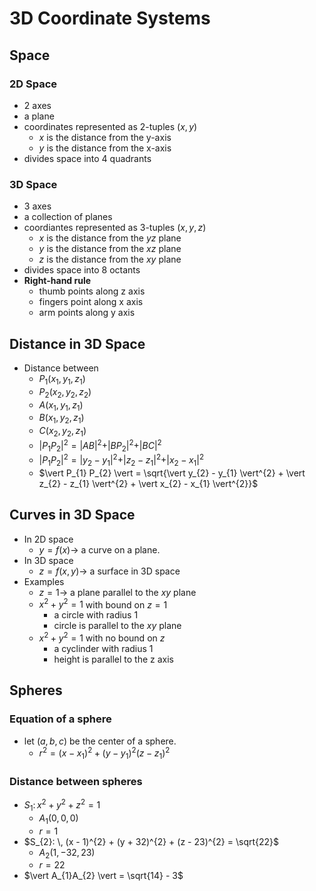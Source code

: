 # 3D Coordinate Systems
## Space

### 2D Space
- 2 axes
- a plane
- coordinates represented as 2-tuples $(x, y)$
	- $x$ is the distance from the y-axis
	- $y$ is the distance from the x-axis
- divides space into 4 quadrants

### 3D Space
- 3 axes
- a collection of planes
- coordiantes represented as 3-tuples $(x, y, z)$
	- $x$ is the distance from the $yz$ plane
	- $y$ is the distance from the $xz$ plane
	- $z$ is the distance from the $xy$ plane
- divides space into 8 octants
- **Right-hand rule**
	- thumb points along z axis
	- fingers point along x axis
	- arm points along y axis

## Distance in 3D Space
- Distance between
	- $P_{1}(x_{1}, y_{1}, z_{1})$
	- $P_{2}(x_{2}, y_{2}, z_{2})$
	- $A(x_{1}, y_{1}, z_{1})$
	- $B(x_{1}, y_{2}, z_{1})$
	- $C(x_{2}, y_{2}, z_{1})$
	- $\vert P_{1} P_{2} \vert^{2} = \vert AB \vert^{2} + \vert BP_{2} \vert^{2} + \vert BC \vert^{2}$
	- $\vert P_{1} P_{2} \vert^{2} = \vert y_{2} - y_{1} \vert^{2} + \vert z_{2} - z_{1} \vert^{2} + \vert x_{2} - x_{1} \vert^{2}$
	- $\vert P_{1} P_{2} \vert = \sqrt{\vert y_{2} - y_{1} \vert^{2} + \vert z_{2} - z_{1} \vert^{2} + \vert x_{2} - x_{1} \vert^{2}}$

## Curves in 3D Space
- In 2D space
	- $y = f(x) \to$ a curve on a plane.
- In 3D space
	- $z = f(x, y) \to$ a surface in 3D space
- Examples
	- $z = 1 \to$ a plane parallel to the $xy$ plane
	- $x^{2} + y^{2} = 1$  with bound on $z = 1$ 
		- a circle with radius 1
		- circle is parallel to the $xy$ plane
	- $x^{2} + y^{2} = 1$ with no bound on $z$
		- a cyclinder with radius 1
		- height is parallel to the z axis

## Spheres

### Equation of a sphere

- let $(a, b, c)$ be the center of a sphere.
	- $r^{2} = (x - x_{1})^{2} + (y - y_{1})^{2} (z - z_{1})^{2}$

### Distance between spheres

- $S_{1}: \, x^{2} + y^{2} + z^{2} = 1$
	- $A_{1}(0, 0, 0)$
	- $r = 1$
- $S_{2}: \, (x - 1)^{2} + (y + 32)^{2} + (z - 23)^{2} = \sqrt{22}$
	- $A_{2}(1, -32, 23)$
	- $r = 22$
- $\vert A_{1}A_{2} \vert = \sqrt{14} - 3$